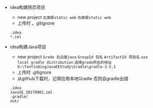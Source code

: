 

- idea构建网页项目
  - new project `左面框static web` `右面框static web`
  - 上传时 。gitignore
  
  ```
  .idea
  *.iml
  ```
- idea构建Java项目
  - new project `Grade 右边是java`  `GroupId 包名`  `ArtifactId 项目名` `use local gradle distribution`
  `选择grade所在的地址  D:\TanYinQingJavaEEStudy\Gradle\gradle-3.5.1`
   - 上传时 .gitignore
   - 从github下载时，记得应用本地Gradle 否则会gradle出错
    ```
   .idea
   JavaSE_20170902.iml
   .gradle/
   out/
    ```
    
  